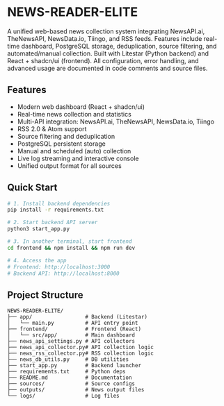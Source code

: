 # NEWS-READER-ELITE

A unified web-based news collection system integrating NewsAPI.ai, TheNewsAPI, NewsData.io, Tiingo, and RSS feeds. Features include real-time dashboard, PostgreSQL storage, deduplication, source filtering, and automated/manual collection. Built with Litestar (Python backend) and React + shadcn/ui (frontend). All configuration, error handling, and advanced usage are documented in code comments and source files.

## Features
- Modern web dashboard (React + shadcn/ui)
- Real-time news collection and statistics
- Multi-API integration: NewsAPI.ai, TheNewsAPI, NewsData.io, Tiingo
- RSS 2.0 & Atom support
- Source filtering and deduplication
- PostgreSQL persistent storage
- Manual and scheduled (auto) collection
- Live log streaming and interactive console
- Unified output format for all sources

## Quick Start
```bash
# 1. Install backend dependencies
pip install -r requirements.txt

# 2. Start backend API server
python3 start_app.py

# 3. In another terminal, start frontend
cd frontend && npm install && npm run dev

# 4. Access the app
# Frontend: http://localhost:3000
# Backend API: http://localhost:8000
```

## Project Structure
```
NEWS-READER-ELITE/
├── app/                 # Backend (Litestar)
│   └── main.py          # API entry point
├── frontend/            # Frontend (React)
│   └── src/app/         # Main dashboard
├── news_api_settings.py # API collectors
├── news_api_collector.py# API collection logic
├── news_rss_collector.py# RSS collection logic
├── news_db_utils.py     # DB utilities
├── start_app.py         # Backend launcher
├── requirements.txt     # Python deps
├── README.md            # Documentation
├── sources/             # Source configs
├── outputs/             # News output files
└── logs/                # Log files
``` 